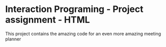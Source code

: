 Interaction Programing - Project assignment - HTML
=================================================

This project contains the amazing code for an even more amazing meeting planner
